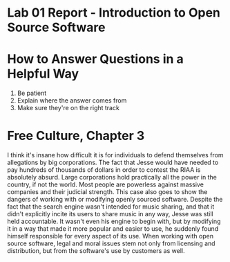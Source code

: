 # Lab 01 Report - Introduction to Open Source Software
# How to Answer Questions in a Helpful Way
1. Be patient
2. Explain where the answer comes from
3. Make sure they're on the right track
# Free Culture, Chapter 3
  I think it's insane how difficult it is for individuals to defend themselves from allegations by big corporations. The fact that Jesse would have needed to pay hundreds of thousands of dollars in order to contest the RIAA is absolutely absurd. Large corporations hold practically all the power in the country, if not the world. Most people are powerless against massive companies and their judicial strength. This case also goes to show the dangers of working with or modifying openly sourced software. Despite the fact that the search engine wasn't intended for music sharing, and that it didn't explicitly incite its users to share music in any way, Jesse was still held accountable. It wasn't even his engine to begin with, but by modifying it in a way that made it more popular and easier to use, he suddenly found himself responsible for every aspect of its use. When working with open source software, legal and moral issues stem not only from licensing and distribution, but from the software's use by customers as well.
